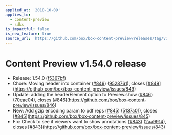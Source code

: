 ```yaml
---
applied_at: '2018-10-09'
applies_to:
  - content-preview
  - sdks
is_impactful: false
is_new_feature: true
source_url: 'https://github.com/box/box-content-preview/releases/tag/v1.54.0'
---
```


# Content Preview v1.54.0 release


* Release: 1.54.0 ([f5367bf](https://github.com/box/box-content-preview/commit[f5367bf](https://github.com/box/box-content-preview/commit/f5367bf)))
* Chore: Moving header into container ([#849](https://github.com/box/box-content-preview/pull/849)) ([9528761](https://github.com/box/box-content-preview/commit[9528761](https://github.com/box/box-content-preview/commit/9528761))), closes [[#849](https://github.com/box/box-content-preview/pull/849)](https://github.com/box/box-content-preview/issues/849)
* Update: adding the headerElement option to Preview.show ([#846](https://github.com/box/box-content-preview/pull/846)) ([70eae04](https://github.com/box/box-content-preview/commit[70eae04](https://github.com/box/box-content-preview/commit/70eae04))), closes [[#846](https://github.com/box/box-content-preview/pull/846)](https://github.com/box/box-content-preview/issues/846)
* New: Add gzip encoding param to pdf reps ([#845](https://github.com/box/box-content-preview/pull/845)) ([5137a01](https://github.com/box/box-content-preview/commit[5137a01](https://github.com/box/box-content-preview/commit/5137a01))), closes [[#845](https://github.com/box/box-content-preview/pull/845)](https://github.com/box/box-content-preview/issues/845)
* Fix: Check to see if viewers want to show annotations ([#843](https://github.com/box/box-content-preview/pull/843)) ([2aa9914](https://github.com/box/box-content-preview/commit[2aa9914](https://github.com/box/box-content-preview/commit/2aa9914))), closes [[#843](https://github.com/box/box-content-preview/pull/843)](https://github.com/box/box-content-preview/issues/843)



